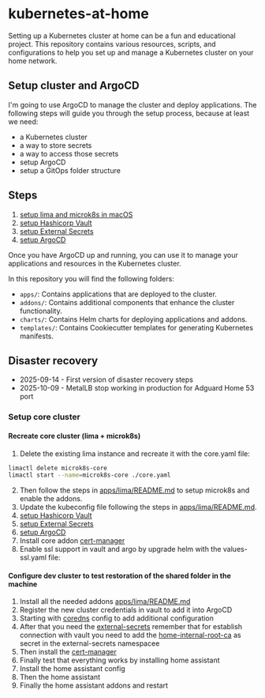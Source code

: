 # kubernetes-at-home

Setting up a Kubernetes cluster at home can be a fun and educational project. This repository contains various
resources, scripts, and configurations to help you set up and manage a Kubernetes cluster on your home network.

## Setup cluster and ArgoCD

I'm going to use ArgoCD to manage the cluster and deploy applications. The following steps will guide you through the
setup process, because at least we need:

* a Kubernetes cluster
* a way to store secrets
* a way to access those secrets
* setup ArgoCD
* setup a GitOps folder structure

## Steps

1. [setup lima and microk8s in macOS](apps/lima/README.md)
2. [setup Hashicorp Vault](apps/vault/README.md)
3. [setup External Secrets](addons/external-secrets/README.md)
4. [setup ArgoCD](apps/argocd/README.md)

Once you have ArgoCD up and running, you can use it to manage your applications and resources in the Kubernetes cluster.

In this repository you will find the following folders:

* `apps/`: Contains applications that are deployed to the cluster.
* `addons/`: Contains additional components that enhance the cluster functionality.
* `charts/`: Contains Helm charts for deploying applications and addons.
* `templates/`: Contains Cookiecutter templates for generating Kubernetes manifests.

## Disaster recovery

- 2025-09-14 - First version of disaster recovery steps
- 2025-10-09 - MetalLB stop working in production for Adguard Home 53 port

### Setup core cluster

#### Recreate core cluster (lima + microk8s)

1. Delete the existing lima instance and recreate it with the core.yaml file:

```bash
limactl delete microk8s-core
limactl start --name=microk8s-core ./core.yaml
```

2. Then follow the steps in [apps/lima/README.md](apps/lima/README.md) to setup microk8s and enable the addons.
3. Update the kubeconfig file following the steps in [apps/lima/README.md](apps/lima/README.md).
4. [setup Hashicorp Vault](apps/vault/README.md)
5. [setup External Secrets](addons/external-secrets/README.md)
6. [setup ArgoCD](apps/argocd/README.md)
7. Install core addon [cert-manager](addons/cert-manager/README.md)
8. Enable ssl support in vault and argo by upgrade helm with the values-ssl.yaml file:

#### Configure dev cluster to test restoration of the shared folder in the machine

1. Install all the needed addons [apps/lima/README.md](apps/lima/README.md)
2. Register the new cluster credentials in vault to add it into ArgoCD
3. Starting with [coredns](addons/coredns/README.md) config to add additional configuration
2. After that you need the [external-secrets](addons/external-secrets/README.md) remember that
   for establish connection with vault you need to add the [home-internal-root-ca](addons/external-secrets/README.md) as secret in the external-secrets namespacee
3. Then install the [cert-manager](addons/cert-manager/README.md)
4. Finally test that everything works by installing home assistant
  1. Install the home assistant config
  2. Then the home assistant
  3. Finally the home assistant addons and restart
